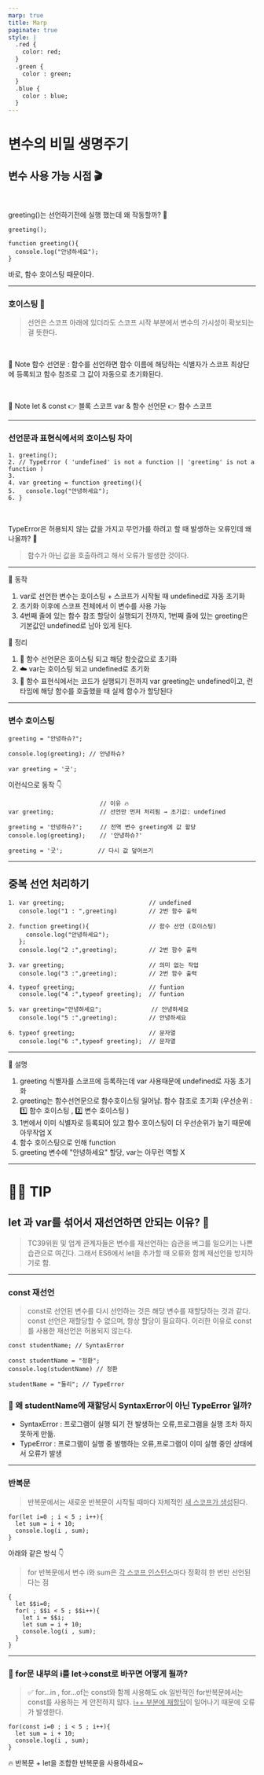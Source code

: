 ```yaml
---
marp: true
title: Marp
paginate: true
style: |
  .red {
    color: red;
  }
  .green {
    color : green;
  }
  .blue {
    color : blue;
  }
---
```


# 변수의 비밀 생명주기

## 변수 사용 가능 시점 🎬

<br>

greeting()는 선언하기전에 실행 했는데 왜 작동할까? 🤔

```
greeting();

function greeting(){
  console.log("안녕하세요");
}
```

바로, 함수 호이스팅 때문이다.

---

### 호이스팅 🚀

> 선언은 스코프 아래에 있더라도 스코프 시작 부분에서 변수의 가시성이 확보되는 걸 뜻한다.

<br>

📌 Note
함수 선언문 : 함수를 선언하면 함수 이름에 해당하는 식별자가 스코프 최상단에 등록되고 함수 참조로 그 값이 자동으로 초기화된다.

<br>

📌 Note
let & const 👉 블록 스코프
var & 함수 선언문 👉 함수 스코프

---

### 선언문과 표현식에서의 호이스팅 차이

```
1. greeting();
2. // TypeError ( 'undefined' is not a function || 'greeting' is not a function )
3.
4. var greeting = function greeting(){
5.   console.log("안녕하세요");
6. }
```

<br>

TypeError은 허용되지 않는 값을 가지고 무언가를 하려고 할 때 발생하는 오류인데 왜 나올까? 🤔

> 함수가 아닌 <span class='red'>값을 호출</span>하려고 해서 오류가 발생한 것이다.

---

🕺 동작

1. var로 선언한 변수는 호이스팅 + 스코프가 시작될 때 undefined로 자동 초기화
2. 초기화 이후에 스코프 전체에서 이 변수를 사용 가능
3. 4번째 줄에 있는 함수 참조 할당이 실행되기 전까지, 1번째 줄에 있는 greeting은 기본값인 undefined로 남아 있게 된다.

📍 정리

1. 📢 함수 선언문은 호이스팅 되고 해당 함숫값으로 초기화
2. ☁️ var는 호이스팅 되고 undefined로 초기화
3. 💋 함수 표현식에서는 코드가 실행되기 전까지 var greeting는 undefined이고, 런타임에 해당 함수를 호출했을 때 실제 함수가 할당된다

---

### 변수 호이스팅

```
greeting = "안녕하슈?";

console.log(greeting); // 안녕하슈?

var greeting = '굿';
```

이런식으로 동작 👇

```
                          // 이유 🔥
var greeting;             // 선언만 먼저 처리됨 → 초기값: undefined

greeting = '안녕하슈?';     // 전역 변수 greeting에 값 할당
console.log(greeting);    // '안녕하슈?'

greeting = '굿';          // 다시 값 덮어쓰기

```

---

## 중복 선언 처리하기

```
1. var greeting;                        // undefined
   console.log("1 : ",greeting)         // 2번 함수 출력

2. function greeting(){                 // 함수 선언 (호이스팅)
     console.log("안녕하세요");
   };
   console.log("2 :",greeting);         // 2번 함수 출력

3. var greeting;                        // 의미 없는 작업
   console.log("3 :",greeting);         // 2번 함수 출력

4. typeof greeting;                     // funtion
   console.log("4 :",typeof greeting);  // funtion

5. var greeting="안녕하세요";              // 안녕하세요
   console.log("5 :",greeting);         // 안녕하세요

6. typeof greeting;                     // 문자열
   console.log("6 :",typeof greeting);  // 문자열
```

---

📌 설명

1. greeting 식별자를 스코프에 등록하는데 var 사용때문에 undefined로 자동 초기화
2. greeting는 함수선언문으로 함수호이스팅 일어남.
   함수 참조로 초기화
   <span class='red'>(우선순위 : 1️⃣ 함수 호이스팅 , 2️⃣ 변수 호이스팅 )</span>
3. 1번에서 이미 식별자로 등록되어 있고 함수 호이스팅이 더 우선순위가 높기 때문에 아무작업 X
4. 함수 호이스팅으로 인해 function
5. greeting 변수에 "안녕하세요" 할당, var는 아무런 역할 X

---

# 💁‍♂️ TIP

## let 과 var를 섞어서 재선언하면 안되는 이유? 🤔

> TC39위원 및 업계 관계자들은 변수를 재선언하는 습관을 버그를 일으키는 나쁜 습관으로 여긴다.
> 그래서 ES6에서 let을 추가할 때 오류와 함께 재선언을 방지하기로 함.

---

### const 재선언

> const로 선언된 변수를 다시 선언하는 것은 해당 변수를 재할당하는 것과 같다.
> const 선언은 재할당할 수 없으며, 항상 할당이 필요하다.
> 이러한 이유로 const를 사용한 재선언은 허용되지 않는다.

```
const studentName; // SyntaxError
```

```
const studentName = "정환";
console.log(studentName) // 정환

studentName = "둘리"; // TypeError
```

### 🧪 왜 studentName에 재할당시 SyntaxError이 아닌 TypeError 일까?

- SyntaxError : 프로그램이 <span class='red'>실행 되기 전</span> 발생하는 오류,프로그램을 실행 조차 하지 못하게 만듦.
- TypeError : 프로그램이 <span class='red'>실행 중 </span>발행하는 오류,프로그램이 이미 실행 중인 상태에서 오류가 발생

---

### 반복문

> 반복문에서는 새로운 반복문이 시작될 때마다 자체적인 <u><span class='red'>새 스코프가 생성</span></u>된다.

```
for(let i=0 ; i < 5 ; i++){
  let sum = i + 10;
  console.log(i , sum);
}
```

아래와 같은 방식 👇

> for 반복문에서 변수 i와 sum은 <u>각 스코프 인스턴스</u>마다 정확히 한 번만 선언된다는 점

```
{
  let $$i=0;
  for( ; $$i < 5 ; $$i++){
    let i = $$i;
    let sum = i + 10;
    console.log(i , sum);
  }
}
```

---

### 🧪 for문 내부의 i를 let->const로 바꾸면 어떻게 될까?

> ✅ for...in , for...of는 const와 함께 사용해도 ok
> 일반적인 for반복문에서는 const를 사용하는 게 안전하지 않다.
> <u><span class='red'>i++ 부분에 재할당</span></u>이 일어나기 때문에 오류가 발생한다.

```
for(const i=0 ; i < 5 ; i++){
  let sum = i + 10;
  console.log(i , sum);
}
```

🔥 반복문 + let을 조합한 반복문을 사용하세요~

